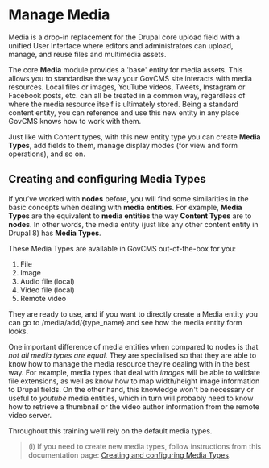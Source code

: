 # Manage Media

Media is a drop-in replacement for the Drupal core upload field with a unified User Interface where editors and administrators can upload, manage, and reuse files and multimedia assets. 

The core **Media** module provides a 'base' entity for media assets. This allows you to standardise the way your GovCMS site interacts with media resources. Local files or images, YouTube videos, Tweets, Instagram or Facebook posts, etc. can all be treated in a common way, regardless of where the media resource itself is ultimately stored. Being a standard content entity, you can reference and use this new entity in any place GovCMS knows how to work with them.

Just like with Content types, with this new entity type you can create **Media Types**, add fields to them, manage display modes \(for view and form operations\), and so on.

## Creating and configuring Media Types

If you’ve worked with **nodes** before, you will find some similarities in the basic concepts when dealing with **media entities**. For example, **Media Types** are the equivalent to **media entities** the way **Content Types** are to **nodes**. In other words, the media entity \(just like any other content entity in Drupal 8\) has **Media Types**.

These Media Types are available in GovCMS out-of-the-box for you:

1. File
2. Image
3. Audio file \(local\)
4. Video file \(local\)
5. Remote video

They are ready to use, and if you want to directly create a Media entity you can go to /media/add/{type\_name} and see how the media entity form looks.

One important difference of media entities when compared to nodes is that _not all media types are equal_. They are specialised so that they are able to know how to manage the media resource they’re dealing with in the best way. For example, media types that deal with _images_ will be able to validate file extensions, as well as know how to map width/height image information to Drupal fields. On the other hand, this knowledge won't be necessary or useful to _youtube_ media entities, which in turn will probably need to know how to retrieve a thumbnail or the video author information from the remote video server.

Throughout this training we’ll rely on the default media types. 

> (i) If you need to create new media types, follow instructions from this documentation page: [Creating and configuring Media Types](https://www.drupal.org/docs/8/core/modules/media/creating-and-configuring-media-types).

